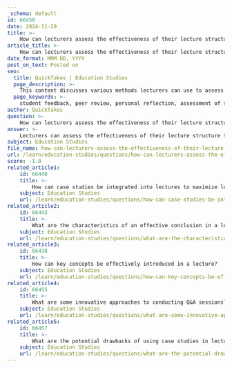 ```yaml
---
_schema: default
id: 66450
date: 2024-11-29
title: >-
    How can lecturers assess the effectiveness of their lecture structure?
article_title: >-
    How can lecturers assess the effectiveness of their lecture structure?
date_format: MMM DD, YYYY
post_on_text: Posted on
seo:
  title: QuickTakes | Education Studies
  page_description: >-
    This content discusses various methods lecturers can use to assess the effectiveness of their lecture structure, including student feedback, peer reviews, personal reflections, assessment of student learning, engagement metrics, and the integration of active learning strategies.
  page_keywords: >-
    student feedback, peer review, personal reflection, assessment of student learning, engagement metrics, active learning, lecture effectiveness, teaching methods, continuous improvement, student engagement
author: QuickTakes
question: >-
    How can lecturers assess the effectiveness of their lecture structure?
answer: >-
    Lecturers can assess the effectiveness of their lecture structure through several methods, which include:\n\n1. **Student Feedback**: Gathering feedback from students is crucial. This can be done through end-of-term evaluations, mid-term feedback, or anonymous surveys. Students can provide insights into what aspects of the lecture they found helpful or confusing, which can guide improvements in future lectures.\n\n2. **Peer Review**: Having a colleague observe the lecture can provide an external perspective on the effectiveness of the lecture structure. Peer reviews can highlight strengths and areas for improvement that the lecturer may not have noticed.\n\n3. **Personal Reflection**: Lecturers should engage in self-assessment after each lecture. Reflecting on what went well and what did not can help identify patterns in teaching effectiveness. This can include considering whether the lecture met its objectives and how well students engaged with the material.\n\n4. **Assessment of Student Learning**: Regularly assessing students' understanding of the material presented in lectures is essential. This can be done through quizzes, assignments, or in-class activities that gauge comprehension. The results can inform the lecturer about the effectiveness of their teaching methods and content delivery.\n\n5. **Engagement Metrics**: Observing student engagement during lectures can provide insights into effectiveness. For instance, if students are frequently distracted or disengaged, it may indicate that the lecture structure needs to be adjusted to include more interactive elements or varied teaching methods.\n\n6. **Integration of Active Learning**: Incorporating active learning strategies during lectures can enhance student engagement and retention. Lecturers can assess the effectiveness of their structure by observing how well students respond to these strategies and whether they facilitate deeper understanding of the material.\n\nBy utilizing these methods, lecturers can continuously improve their lecture structure, ensuring that it effectively supports student learning and engagement.
subject: Education Studies
file_name: how-can-lecturers-assess-the-effectiveness-of-their-lecture-structure.md
url: /learn/education-studies/questions/how-can-lecturers-assess-the-effectiveness-of-their-lecture-structure
score: -1.0
related_article1:
    id: 66440
    title: >-
        How can case studies be integrated into lectures to maximize learning?
    subject: Education Studies
    url: /learn/education-studies/questions/how-can-case-studies-be-integrated-into-lectures-to-maximize-learning
related_article2:
    id: 66443
    title: >-
        What are the characteristics of an effective conclusion in a lecture?
    subject: Education Studies
    url: /learn/education-studies/questions/what-are-the-characteristics-of-an-effective-conclusion-in-a-lecture
related_article3:
    id: 66438
    title: >-
        How can key concepts be effectively introduced in a lecture?
    subject: Education Studies
    url: /learn/education-studies/questions/how-can-key-concepts-be-effectively-introduced-in-a-lecture
related_article4:
    id: 66455
    title: >-
        What are some innovative approaches to conducting Q&A sessions?
    subject: Education Studies
    url: /learn/education-studies/questions/what-are-some-innovative-approaches-to-conducting-qa-sessions
related_article5:
    id: 66457
    title: >-
        What are the potential drawbacks of using case studies in lectures and how can they be mitigated?
    subject: Education Studies
    url: /learn/education-studies/questions/what-are-the-potential-drawbacks-of-using-case-studies-in-lectures-and-how-can-they-be-mitigated
---
```


&nbsp;